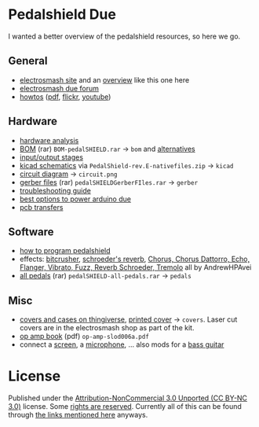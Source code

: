 # Pedalshield Due

I wanted a better overview of the  pedalshield resources, so here we go.

## General

 - [electrosmash site](https://www.electrosmash.com/pedalshield) and an [overview](https://www.electrosmash.com/forum/software-pedalshield/233-best-pedalshield-due-topics) like this one here
 - [electrosmash due forum](https://www.electrosmash.com/forum/pedalshield-due)
 - [howtos](https://www.electrosmash.com/forum/hardware-pedalshield/20-how-to-build-pedalshield-in-5-steps?lang=en)  ([pdf](https://www.electrosmash.com/media/kunena/attachments/44/How-to-Build-pedalSHIELD-DUE.pdf), [flickr](https://www.flickr.com/photos/electrosmash/sets/72157638250771595/), [youtube](
https://www.youtube.com/watch?v=0nAO9C56jZM))

## Hardware

 - [hardware analysis](https://www.electrosmash.com/forum/hardware-pedalshield/166-hardware-analysis-of-pedalshield)
 - [BOM](https://www.electrosmash.com/media/kunena/attachments/44/BOM-pedalSHIELD.rar) (rar) `BOM-pedalSHIELD.rar` → `bom` and [alternatives](https://www.electrosmash.com/forum/hardware-pedalshield/17-pedalshield-bill-of-materials-and-alternatives)
 - [input/output stages](https://www.electrosmash.com/forum/hardware-pedalshield/73-input-output-stages)
 - [kicad schematics](https://www.electrosmash.com/forum/hardware-pedalshield/18-kicad-schematics-pedalshield) via `PedalShield-rev.E-nativefiles.zip` → `kicad`
 - [circuit diagram](https://i.stack.imgur.com/7KS3T.png) → `circuit.png`
 - [gerber files](https://www.electrosmash.com/media/kunena/attachments/631/pedalSHIELDGerberFIles.rar) (rar) `pedalSHIELDGerberFIles.rar` → `gerber`
 - [troubleshooting guide](http://www.electrosmash.com/forum/hardware-pedalshield/72-guide-to-troubleshoot-pedalshield?lang=en)
 - [best options to power arduino due](http://www.electrosmash.com/forum/hardware-pedalshield/26-powering-arduino-due?lang=en)
 - [pcb transfers](http://www.electrosmash.com/forum/hardware-pedalshield/82-pedalshield-pcb-transfers?lang=en)


## Software

 - [how to program pedalshield](http://www.electrosmash.com/forum/software-pedalshield/21-how-to-start-programming-pedalshield?lang=en)
 - effects: [bitcrusher](http://www.electrosmash.com/forum/software-pedalshield/156-bitcrusher-sample-rate-reducer-with-lfo?lang=en#592), [schroeder's reverb](http://www.electrosmash.com/forum/software-pedalshield/175-schoreder-s-reverb?lang=en), [Chorus, Chorus Dattorro, Echo, Flanger, Vibrato, Fuzz, Reverb Schroeder, Tremolo](http://www.electrosmash.com/forum/software-pedalshield/133-several-codes-based-on-pedalshield-library?lang=en#481) all by AndrewHPAvei
 - [all pedals](https://www.open-electronics.org/wp-content/uploads/2014/04/pedalSHIELD-all-pedals.rar) (rar) `pedalSHIELD-all-pedals.rar` → `pedals`

## Misc

 - [covers and cases on thingiverse](https://www.thingiverse.com/search?q=pedalshield&sa=&dwh=485aa2707f64633&type=things&sort=relevant), [printed cover](https://www.thingiverse.com/thing:210541) → `covers`. Laser cut covers are in the electrosmash shop as part of the kit.
 - [op amp book](http://www.ee.nmt.edu/~anders/courses/ee322s10/op-amp-slod006a.pdf) (pdf) `op-amp-slod006a.pdf`
 - connect a [screen](http://www.electrosmash.com/forum/hardware-pedalshield/94-mounting-an-oled-screen-on-my-pedalshield?lang=en), a [microphone](http://www.electrosmash.com/forum/hardware-pedalshield/39-connecting-a-microphone-to-pedalshield?lang=en), … also mods for a [bass guitar](http://www.electrosmash.com/forum/hardware-pedalshield/79-guitar-pedal-modification-pedalshield-for-bass?lang=en)


# License

Published under the [Attribution-NonCommercial 3.0 Unported (CC BY-NC 3.0)](https://creativecommons.org/licenses/by-nc/3.0/) license. Some 
[rights are reserved](https://www.electrosmash.com/rights). Currently all of this can be found through [the links mentioned here](https://www.electrosmash.com/pedalshield) anyways.

